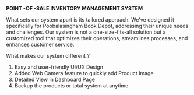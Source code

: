 <b> POINT -OF -SALE INVENTORY MANAGEMENT SYSTEM </b>

What sets our system apart is its tailored approach. We've designed it specifically for Poobalasingham Book Depot, addressing their unique needs and challenges. Our system is not a one-size-fits-all solution but a customized tool that optimizes their operations, streamlines processes, and enhances customer service.

What makes our system different ?

1.  Easy and user-friendly UI/UX Design
2.  Added Web Camera feature to quickly add Product Image
3.  Detailed View in Dashboard Page
4.  Backup the products or total system at anytime



   

